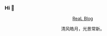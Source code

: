 ### Hi 👋

<p align="center">
  <a href="https://rea.ink">ReaL Blog</a>
</p>

<p align="center">清风皓月，光景常新。</p>

